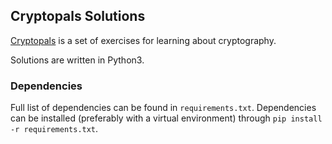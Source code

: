 ## Cryptopals Solutions
[Cryptopals](https://cryptopals.com/) is a set of exercises for learning about cryptography.

Solutions are written in Python3.

### Dependencies
Full list of dependencies can be found in `requirements.txt`. Dependencies can be installed (preferably with a virtual environment) through `pip install -r requirements.txt`. 
